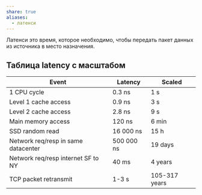 ```yaml
---
share: true
aliases:
  - латенси
---
```


Латенси это время, которое необходимо, чтобы передать пакет данных из источника в место назначения.

## Таблица latency с масштабом

| Event                               | Latency    | Scaled        |
|-------------------------------------|------------|---------------|
| 1 CPU cycle                         | 0.3 ns     | 1 s           |
| Level 1 cache access                | 0.9 ns     | 3 s           |
| Level 2 cache access                | 2.8 ns     | 9 s           |
| Main memory access                  | 120 ns     | 6 min         |
| SSD random read                     | 16 000 ns  | 15 h          |
| Network req/resp in same datacenter | 500 000 ns | 19 days       |
| Network req/resp internet SF to NY  | 40 ms      | 4 years       |
| TCP packet retransmit               | 1-3 s      | 105-317 years |
